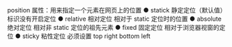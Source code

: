 position 属性：用来指定一个元素在网页上的位置
● statick 静定定位（默认值）标识没有开启定位
● relative 相对定位 相对于 static 定位时的位置
● absolute 绝对定位 相对非 static 定位的祖先元素
● fixed 固定定位 相对于浏览器视窗的定位
● sticky 粘性定位 必须设置 top right bottom left
